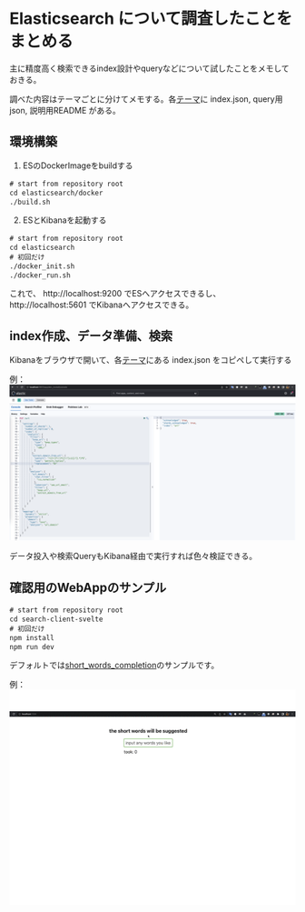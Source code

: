 # Elasticsearch について調査したことをまとめる

主に精度高く検索できるindex設計やqueryなどについて試したことをメモしておきる。

調べた内容はテーマごとに分けてメモする。各[テーマ](elasticsearch/theme)に index.json, query用json, 説明用README がある。

## 環境構築

1. ESのDockerImageをbuildする
　
```
# start from repository root
cd elasticsearch/docker
./build.sh
```

2. ESとKibanaを起動する

```
# start from repository root
cd elasticsearch
# 初回だけ
./docker_init.sh
./docker_run.sh
```

これで、 http://localhost:9200 でESへアクセスできるし、 http://localhost:5601 でKibanaへアクセスできる。

## index作成、データ準備、検索

Kibanaをブラウザで開いて、各[テーマ](elasticsearch/theme)にある index.json をコピペして実行する

例：
![create index](resources/create_index.png)

データ投入や検索QueryもKibana経由で実行すれば色々検証できる。

## 確認用のWebAppのサンプル

```
# start from repository root
cd search-client-svelte
# 初回だけ
npm install
npm run dev
```

デフォルトでは[short_words_completion](elasticsearch/theme/short_words_completion)のサンプルです。

例：
![short words completion](resources/short_words_completion.gif)
